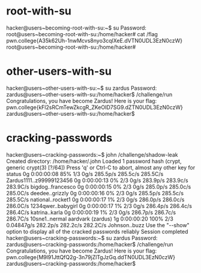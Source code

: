 # root-with-su
hacker@users~becoming-root-with-su:~$ su
Password: 
root@users~becoming-root-with-su:/home/hacker# cat /flag
pwn.college{A35k62Uh-1nwMcvs8nyo3cqlXeE.dVTN0UDL3EzN0czW}
root@users~becoming-root-with-su:/home/hacker# 

# other-users-with-su
hacker@users~other-users-with-su:~$ su zardus
Password: 
zardus@users~other-users-with-su:/home/hacker$ /challenge/run
Congratulations, you have become Zardus! Here is your flag:
pwn.college{kFl2sRCmTewZkcgR_ZKeOID7SG9.dZTN0UDL3EzN0czW}
zardus@users~other-users-with-su:/home/hacker$ 


# cracking-passwords
hacker@users~cracking-passwords:~$ john /challenge/shadow-leak
Created directory: /home/hacker/.john
Loaded 1 password hash (crypt, generic crypt(3) [?/64])
Press 'q' or Ctrl-C to abort, almost any other key for status
0g 0:00:00:08 85% 1/3 0g/s 285.5p/s 285.5c/s 285.5C/s Zardus1111..z99999123456
0g 0:00:00:13 0% 2/3 0g/s 283.9p/s 283.9c/s 283.9C/s bigdog..francesco
0g 0:00:00:15 0% 2/3 0g/s 285.0p/s 285.0c/s 285.0C/s deedee..grizzly
0g 0:00:00:16 0% 2/3 0g/s 285.5p/s 285.5c/s 285.5C/s national..rocket1
0g 0:00:00:17 1% 2/3 0g/s 286.0p/s 286.0c/s 286.0C/s 1234qwer..babygirl
0g 0:00:00:17 1% 2/3 0g/s 286.4p/s 286.4c/s 286.4C/s katrina..karla
0g 0:00:00:19 1% 2/3 0g/s 286.7p/s 286.7c/s 286.7C/s 10sne1..nermal
aardvark         (zardus)
1g 0:00:00:20 100% 2/3 0.04847g/s 282.2p/s 282.2c/s 282.2C/s Johnson..buzz
Use the "--show" option to display all of the cracked passwords reliably
Session completed
hacker@users~cracking-passwords:~$ su zardus
Password: 
zardus@users~cracking-passwords:/home/hacker$ /challenge/run
Congratulations, you have become Zardus! Here is your flag:
pwn.college{M9l91JttQfQ2g-3n79jZlTgJzGq.ddTN0UDL3EzN0czW}
zardus@users~cracking-passwords:/home/hacker$ 


